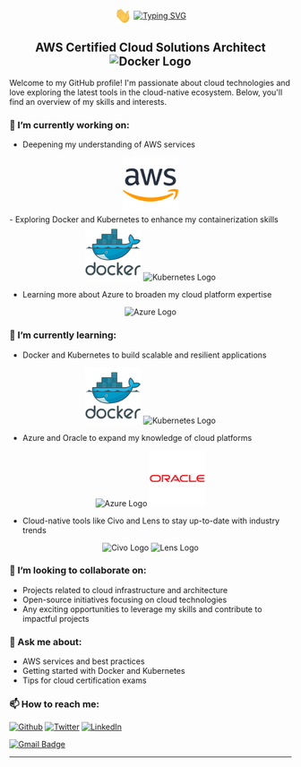 <div align="center">
  <img src="https://raw.githubusercontent.com/ABSphreak/ABSphreak/master/gifs/Hi.gif" width="30px" style="vertical-align: middle;">
  <div style="display: inline-block; vertical-align: middle;">
    <a href="https://git.io/typing-svg"><img src="https://readme-typing-svg.demolab.com?font=Fira+Code&weight=500&duration=2000&pause=1000&color=06151C&center=true&random=false&width=435&lines=Hi+there%2C+I'm+Badal+Tripathi" alt="Typing SVG" /></a>
  </div>
</div>


<h2 align="center">
   AWS Certified Cloud Solutions Architect
  <div align="center">
  <img src="https://d1.awsstatic.com/training-and-certification/certification-badges/AWS-Certified-Solutions-Architect-Associate_badge.3419559c682629072f1eb968d59dea0741772c0f.png" height="100" alt="Docker Logo">
</div>
  </h2>



Welcome to my GitHub profile! I'm passionate about cloud technologies and love exploring the latest tools in the cloud-native ecosystem. Below, you'll find an overview of my skills and interests.

### 🔭 I’m currently working on:
- Deepening my understanding of AWS services
<div align="center">
  <img src="https://raw.githubusercontent.com/devicons/devicon/master/icons/amazonwebservices/amazonwebservices-original-wordmark.svg" height="100" alt="AWS Logo">
</div>
- Exploring Docker and Kubernetes to enhance my containerization skills
<div align="center">
  <img src="https://raw.githubusercontent.com/devicons/devicon/master/icons/docker/docker-original-wordmark.svg" height="100" alt="Docker Logo">
  <img src="https://www.vectorlogo.zone/logos/kubernetes/kubernetes-icon.svg" height="100" alt="Kubernetes Logo">
</div>

- Learning more about Azure to broaden my cloud platform expertise
<div align="center">
  <img src="https://www.vectorlogo.zone/logos/microsoft_azure/microsoft_azure-icon.svg" height="100" alt="Azure Logo">
</div>

### 🌱 I’m currently learning:
- Docker and Kubernetes to build scalable and resilient applications
<div align="center">
  <img src="https://raw.githubusercontent.com/devicons/devicon/master/icons/docker/docker-original-wordmark.svg" height="100" alt="Docker Logo">
  <img src="https://www.vectorlogo.zone/logos/kubernetes/kubernetes-icon.svg" height="100" alt="Kubernetes Logo">
</div>

- Azure and Oracle to expand my knowledge of cloud platforms
<div align="center">
  <img src="https://www.vectorlogo.zone/logos/microsoft_azure/microsoft_azure-icon.svg" height="100" alt="Azure Logo">
   <img src="https://raw.githubusercontent.com/devicons/devicon/master/icons/oracle/oracle-original.svg" height="100" alt="oracle Logo">
</div>

- Cloud-native tools like Civo and Lens to stay up-to-date with industry trends
<div align="center">
  <img src="https://avatars.githubusercontent.com/u/13436998?s=280&v=4" height="100" alt="Civo Logo">
  <img src="https://encrypted-tbn0.gstatic.com/images?q=tbn:ANd9GcSJviGxzFLzA2M2WjcH_GeBqbO2yF3xklg3KBRE2A-vMg&s" height="100" alt="Lens Logo">
</div>

### 👯 I’m looking to collaborate on:
- Projects related to cloud infrastructure and architecture
- Open-source initiatives focusing on cloud technologies
- Any exciting opportunities to leverage my skills and contribute to impactful projects

### 💬 Ask me about:
- AWS services and best practices
- Getting started with Docker and Kubernetes
- Tips for cloud certification exams

### 📫 How to reach me:
<p><a href="https://github.com/Badal2456" target="_blank"><img alt="Github" src="https://img.shields.io/badge/GitHub-%2312100E.svg?&style=for-the-badge&logo=Github&logoColor=white" /></a> <a href="https://twitter.com/Bx1512" target="_blank"><img alt="Twitter" src="https://img.shields.io/badge/twitter-%231DA1F2.svg?&style=for-the-badge&logo=twitter&logoColor=white" /></a> <a href="https://www.linkedin.com/in/badal-tripathi-%E2%98%81%EF%B8%8F-a9813120a/" target="_blank"><img alt="LinkedIn" src="https://img.shields.io/badge/linkedin-%230077B5.svg?&style=for-the-badge&logo=linkedin&logoColor=white" /> 
  
   [![Gmail Badge](https://img.shields.io/badge/-badal9981522207@gmail.com-c14438?style=flat-square&logo=Gmail&logoColor=white&link=mailto:mailharshkhatri@gmail.com)](mailto:mailharshkhatri@gmail.com)
  
</p>

------------




